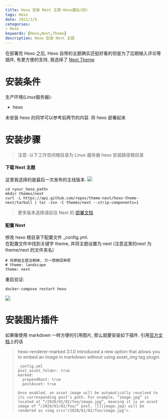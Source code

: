 ```yaml
---
title: Hexo 安装 Next 主题-Hexo建站(四)  
tags: Hexo
date: 2021/2/4  
categories:
- Hexo
keywords: [Hexo,Next,Theme]
description: Hexo 安装 Next 主题
---
```

在部署完 Hexo 之后, Hexo 自带的主题确实还挺好看的但是为了后期植入评论等插件, 有更方便的支持, 我选择了 [Next Theme](http://theme-next.iissnan.com/getting-started.html)
<!-- more -->

# 安装条件
生产环境(Linux服务器):
- hexo

未安装 hexo 的同学可以参考前两节的内容. 将 hexo 部署起来

# 安装步骤
> 注意: 以下工作空间根目录为 Linux 服务器 hexo 安装路径根目录

#### 下载 Next 主题
这里我选择的是最后一次发布的主线版本.
![](download_last_master_branch.png)

```shell
cd <your_hexo_path>
mkdir themes/next
curl -L https://api.github.com/repos/theme-next/hexo-theme-next/tarball | tar -zxv -C themes/next --strip-components=1
```
>更多版本选择请前往 Next 的 [部署文档](https://github.com/theme-next/hexo-theme-next/blob/master/docs/INSTALLATION.md) 

#### 配置 Next
修改 hexo 根目录下配置文件 _config.yml.  
在配置文件中找到关键字 theme, 并将主题设置为 next (注意这里的next 为 theme/next 的文件夹名)
```shell
# 将原始主题注释掉, 万一想换回来呢
# theme: landscape 
theme: next
```

重启验证:
```shell
docker-compose restart hexo
```

![](restart_hexo01.png)


# 安装图片插件
如果像使用 markdown 一样方便的引用图片, 那么就要安装如下插件. 引用[官方文档](https://hexo.io/zh-cn/docs/asset-folders#Embedding-an-image-using-markdown)上的话
>hexo-renderer-marked 3.1.0 introduced a new option that allows you to embed an image in markdown without using asset_img tag plugin.
> ```shell
> _config.yml
> post_asset_folder: true
> marked:
>   prependRoot: true
>   postAsset: true
> ```
> 
> 
> ```
> Once enabled, an asset image will be automatically resolved to its corresponding post’s path. For example, “image.jpg” is located at “/2020/01/02/foo/image.jpg”, meaning it is an asset image of “/2020/01/02/foo/“ post, ![](image.jpg) will be rendered as <img src="/2020/01/02/foo/image.jpg">.
> ```


